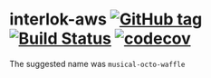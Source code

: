 # interlok-aws [![GitHub tag](https://img.shields.io/github/tag/adaptris/interlok-aws.svg)](https://github.com/adaptris/interlok-aws/tags) [![Build Status](https://travis-ci.org/adaptris/interlok-aws.svg?branch=develop)](https://travis-ci.org/adaptris/interlok-aws) [![codecov](https://codecov.io/gh/adaptris/interlok-aws/branch/develop/graph/badge.svg)](https://codecov.io/gh/adaptris/interlok-aws)
The suggested name was `musical-octo-waffle`

